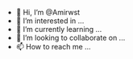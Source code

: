 - 👋 Hi, I’m @Amirwst
- 👀 I’m interested in ...
- 🌱 I’m currently learning ...
- 💞️ I’m looking to collaborate on ...
- 📫 How to reach me ...

<!---
Amirwst/Amirwst is a ✨ special ✨ repository because its `README.md` (this file) appears on your GitHub profile.
You can click the Preview link to take a look at your changes.
--->
